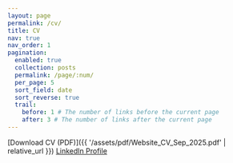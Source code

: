 ```yaml
---
layout: page
permalink: /cv/
title: CV
nav: true
nav_order: 1
pagination:
  enabled: true
  collection: posts
  permalink: /page/:num/
  per_page: 5
  sort_field: date
  sort_reverse: true
  trail:
    before: 1 # The number of links before the current page
    after: 3 # The number of links after the current page
---
```


[Download CV (PDF)]({{ '/assets/pdf/Website_CV_Sep_2025.pdf' | relative_url }})
[LinkedIn Profile](https://www.linkedin.com/in/ryan-rhys-griffiths-689b73128/)
